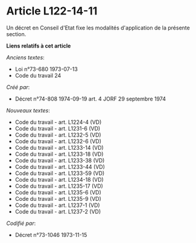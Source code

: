 # Article L122-14-11

Un décret en Conseil d'Etat fixe les modalités d'application de la présente section.

**Liens relatifs à cet article**

_Anciens textes_:

  - Loi n°73-680 1973-07-13
  - Code du travail 24

_Créé par_:

  - Décret n°74-808 1974-09-19 art. 4 JORF 29 septembre 1974

_Nouveaux textes_:

  - Code du travail - art. L1224-4 (VD)
  - Code du travail - art. L1231-6 (VD)
  - Code du travail - art. L1232-5 (VD)
  - Code du travail - art. L1232-6 (VD)
  - Code du travail - art. L1233-14 (VD)
  - Code du travail - art. L1233-18 (VD)
  - Code du travail - art. L1233-38 (VD)
  - Code du travail - art. L1233-44 (VD)
  - Code du travail - art. L1233-59 (VD)
  - Code du travail - art. L1234-18 (VD)
  - Code du travail - art. L1235-17 (VD)
  - Code du travail - art. L1235-6 (VD)
  - Code du travail - art. L1235-9 (VD)
  - Code du travail - art. L1237-1 (VD)
  - Code du travail - art. L1237-2 (VD)

_Codifié par_:

  - Décret n°73-1046 1973-11-15

